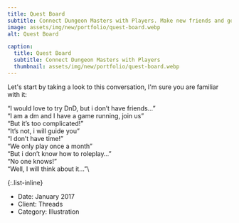 ```yaml
---
title: Quest Board
subtitle: Connect Dungeon Masters with Players. Make new friends and go into adventure with them.
image: assets/img/new/portfolio/quest-board.webp
alt: Quest Board

caption:
  title: Quest Board
  subtitle: Connect Dungeon Masters with Players
  thumbnail: assets/img/new/portfolio/quest-board.webp
---
```


Let's start by taking a look to this conversation, I'm sure you are familiar with it:

“I would love to try DnD, but i don’t have friends…”\
“I am a dm and I have a game running, join us”\
“But it’s too complicated!”\
“It’s not, i will guide you”\
“I don’t have time!”\
“We only play once a month”\
“But i don’t know how to roleplay…”\
“No one knows!”\
“Well, I will think about it…”\


{:.list-inline}
- Date: January 2017
- Client: Threads
- Category: Illustration

